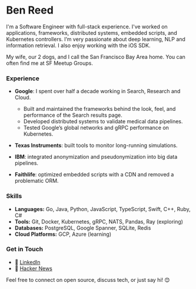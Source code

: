 # Ben Reed

I'm a Software Engineer with full-stack experience. I've worked on applications, frameworks, distributed systems, embedded scripts, and Kubernetes controllers. I’m very passionate about deep learning, NLP and information retrieval. I also enjoy working with the iOS SDK.

My wife, our 2 dogs, and I call the San Francisco Bay Area home. You can often find me at SF Meetup Groups.

### Experience

- **Google**: I spent over half a decade working in Search, Research and Cloud.
  - Built and maintained the frameworks behind the look, feel, and performance of the Search results page.
  - Developed distributed systems to validate medical data pipelines.
  - Tested Google’s global networks and gRPC performance on Kubernetes.

- **Texas Instruments**: built tools to monitor long-running simulations.
  
- **IBM**: integrated anonymization and pseudonymization into big data pipelines.

- **Faithlife**: optimized embedded scripts with a CDN and removed a problematic ORM.

### Skills

- **Languages:** Go, Java, Python, JavaScript, TypeScript, Swift, C++, Ruby, C#
- **Tools:** Git, Docker, Kubernetes, gRPC, NATS, Pandas, Ray (exploring)
- **Databases:** PostgreSQL, Google Spanner, SQLite, Redis
- **Cloud Platforms:** GCP, Azure (learning)

### Get in Touch

- 💼 [LinkedIn](https://linkedin.com/in/codeblooded)
- 📰 [Hacker News](https://news.ycombinator.com/user?id=codeblooded)


Feel free to connect on open source, discuss tech, or just say hi! 😊
